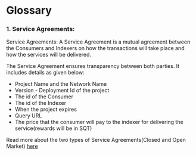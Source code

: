 # Glossary

### 1. Service Agreements:

Service Agreements: 
A Service Agreement is a mutual agreement between the Consumers and Indexers on how the transactions will take place and how the services will be delivered. 

The Service Agreement ensures transparency between both parties. It includes details as given below: 
- Project Name and the Network Name
- Version - Deployment Id of the project 	
- The id of the Consumer	
- The id of the Indexer	
- When the project expires
- Query URL	
- The price that the consumer will pay to the indexer for delivering the service(rewards will be in SQT)

Read more about the two types of Service Agreements(Closed and Open Market) [here](../subquery_network/payment-methods.md)

